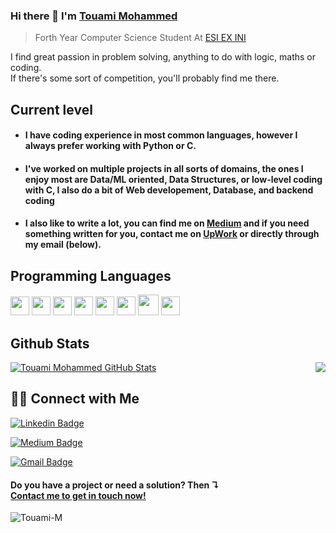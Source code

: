 

### Hi there 👋 I'm [Touami Mohammed](https://www.linkedin.com/in/mohammed-touami/)
> Forth Year Computer Science Student At [ESI EX INI](https://www.esi.dz/) 

 I find great passion in problem solving, anything to do with logic, maths or coding.<br>If there's some sort of competition, you'll probably find me there.

## Current level

- <h4> I have coding experience in most common languages, however I always prefer working with Python or C.</h4>
- <h4> I've worked on multiple projects in all sorts of domains, the ones I enjoy most are Data/ML oriented, Data Structures, or low-level coding with C, I also do a bit of Web developement, Database, and backend coding</h4>
- <h4> I also like to write a lot, you can find me on <a href="https://medium.com/@touami_mohammed">Medium</a> and if you need something written for you, contact me on <a href="https://www.upwork.com/freelancers/~01378c5c12900144c6">UpWork</a> or directly through my email (below).</h4>


## Programming Languages
<img src = 'https://github.com/MarikIshtar007/MarikIshtar007/blob/master/images/c-original.svg' width='30'/>  <img src = 'https://github.com/MarikIshtar007/MarikIshtar007/blob/master/images/python2.png' height='30'/> <img src = 'https://github.com/MarikIshtar007/MarikIshtar007/blob/master/images/html.svg' width='30'/> <img src='https://github.com/MarikIshtar007/MarikIshtar007/blob/master/images/java.svg' width='30'/> <img src = 'https://github.com/MarikIshtar007/MarikIshtar007/blob/master/images/css.svg' width='30'/> <img src = 'https://github.com/MarikIshtar007/MarikIshtar007/blob/master/images/js.svg' width='30'/> <img src = 'https://github.com/MarikIshtar007/MarikIshtar007/blob/master/images/kotlin.svg' width='33'/> <img src = 'https://github.com/MarikIshtar007/MarikIshtar007/blob/master/images/sql.svg' width='30'/> 
 
## Github Stats

<img align='right' src = "https://github-readme-stats.vercel.app/api/top-langs/?username=Touami-M&layout=compact">

[![Touami Mohammed GitHub Stats](https://github-readme-stats.vercel.app/api?username=Touami-M&show_icons=true&count_private=true)](https://github.com/Touami-M)



## 🤝🏻 Connect with Me
 [![Linkedin Badge](https://img.shields.io/badge/-Touami_Mohammed-blue?style=flat-square&logo=Linkedin&logoColor=white&link=https://www.linkedin.com/in/mohammed-touami/)](https://www.linkedin.com/in/mohammed-touami/)
 
 [![Medium Badge](https://img.shields.io/badge/-Touami_Mohammed-grey?style=flat-square&labelColor=000000&logo=Medium&link=https://medium.com/@touami_mohammed)](https://medium.com/@touami_mohammed) 
 
 [![Gmail Badge](https://img.shields.io/badge/-jm__touami@esi.dz-c14438?style=flat-square&logo=Gmail&logoColor=white&link=mailto:jm_touami@esi.dz)](mailto:jm_touami@esi.dz)

<h4>Do you have a project or need a solution? Then ↴<br><a href="https://www.linkedin.com/in/mohammed-touami/">Contact me to get in touch now!</a></h4>
<img src="https://komarev.com/ghpvc/?username=Touami-M" alt="Touami-M" />

